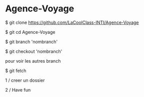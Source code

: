 # Agence-Voyage


$ git clone https://github.com/LaCoolClass-INTI/Agence-Voyage

$ git cd Agence-Voyage

$ git branch 'nombranch'
  
$ git checkout 'nombranch'
  
  
  pour voir les autres branch
  
$ git fetch   
  
  
  1 / creer un dossier 
  
  2 / Have fun
